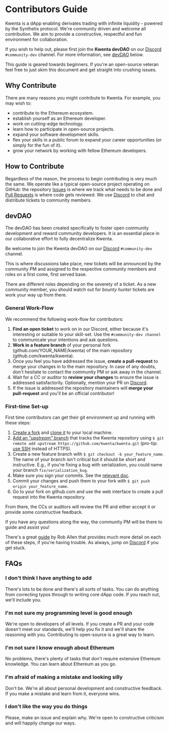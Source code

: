 # Contributors Guide

Kwenta is a dApp enabling derivates trading with infinite liquidity - powered by the Synthetix protocol. We're community driven and welcome all contribution. We aim to provide a constructive, respectful and fun environment for collaboration.

If you wish to help out, please first join the **Kwenta devDAO** on our [Discord](https://discord.gg/kwenta) `#community-dev` channel. For more information, see [devDAO](#devdao) below.

This guide is geared towards beginners. If you're an open-source veteran feel free to just skim this document and get straight into crushing issues.

## Why Contribute

There are many reasons you might contribute to Kwenta. For example, you may wish to:

- contribute to the Ethereum ecosystem.
- establish yourself as an Ethereum developer.
- work on cutting-edge technology.
- learn how to participate in open-source projects.
- expand your software development skills.
- flex your skills in a public forum to expand your career
  opportunities (or simply for the fun of it).
- grow your network by working with fellow Ethereum developers.

## How to Contribute

Regardless of the reason, the process to begin contributing is very much the same. We operate like a typical open-source project operating on GitHub: the repository [Issues](https://github.com/kwenta/kwenta/issues) is where we track what needs to be done and [Pull Requests](https://github.com/kwenta/kwenta/pulls) is where code gets reviewed. We use [Discord](https://discord.gg/kwenta) to chat and distribute tickets to community members.

## <a id="devdao"></a>devDAO

The devDAO has been created specifically to foster open community development and reward community developers. It is an essential piece in our collaborative effort to fully decentralize Kwenta.

Be welcome to join the Kwenta devDAO on our [Discord](https://discord.gg/kwenta) `#community-dev` channel.

This is where discussions take place, new tickets will be announced by the community PM and assigned to the respective community members and roles on a first come, first served base.

There are different roles depending on the severety of a ticket. As a new community member, you should watch out for *bounty hunter* tickets are work your way up from there.

### General Work-Flow

We recommend the following work-flow for contributors:

1. **Find an open ticket** to work on in our Discord, either because it's interesting or suitable to your skill-set. Use the `#community-dev channel` to communicate your intentions and ask questions.
2. **Work in a feature branch** of your personal fork (github.com/YOUR_NAME/kwenta) of the main repository (github.com/kwenta/kwenta).
3. Once you feel you have addressed the issue, **create a pull-request** to merge your changes in to the main repository. In case of any doubts, don't hesitate to contact the community PM or ask away in the channel.
4. Wait for a CC or auditor to **review your changes** to ensure the issue is addressed satisfactorily. Optionally, mention your PR on [Discord](https://discord.gg/kwenta).
5. If the issue is addressed the repository maintainers will **merge your pull-request** and you'll be an official contributor!


### First-time Set-up

First time contributors can get their git environment up and running with these steps:

1. [Create a fork](https://help.github.com/articles/fork-a-repo/#fork-an-example-repository) and [clone it](https://help.github.com/articles/fork-a-repo/#step-2-create-a-local-clone-of-your-fork) to your local machine.
2. [Add an _"upstream"_ branch](https://help.github.com/articles/fork-a-repo/#step-3-configure-git-to-sync-your-fork-with-the-original-spoon-knife-repository) that tracks the Kwenta repository using `$ git remote add upstream
https://github.com/kwenta/kwenta.git` (pro-tip: [use SSH](https://help.github.com/articles/connecting-to-github-with-ssh/) instead of HTTPS).
3. Create a new feature branch with `$ git checkout -b your_feature_name`. The name of your branch isn't critical but it should be short and instructive. E.g., if you're fixing a bug with serialization, you could name your branch `fix/serialization_bug`.
4. Make sure you sign your commits. See the [relevant doc](https://help.github.com/en/github/authenticating-to-github/about-commit-signature-verification).
5. Commit your changes and push them to your fork with `$ git push origin your_feature_name`.
6. Go to your fork on github.com and use the web interface to create a pull request into the Kwenta repository.

From there, the CCs or auditors will review the PR and either accept it or provide some constructive feedback.

If you have any questions along the way, the community PM will be there to guide and assist you!

There's a great [guide](https://akrabat.com/the-beginners-guide-to-contributing-to-a-github-project/) by Rob Allen that provides much more detail on each of these steps, if you're having trouble. As always, jump on [Discord](https://discord.gg/kwenta) if you get stuck.

## FAQs

### I don't think I have anything to add

There's lots to be done and there's all sorts of tasks. You can do anything from correcting typos through to writing core dApp code. If you reach out, we'll include you.

### I'm not sure my programming level is good enough

We're open to developers of all levels. If you create a PR and your code doesn't meet our standards, we'll help you fix it and we'll share the reasoning with you. Contributing to open-source is a great way to learn.

### I'm not sure I know enough about Ethereum

No problems, there's plenty of tasks that don't require extensive Ethereum knowledge. You can learn about Ethereum as you go.

### I'm afraid of making a mistake and looking silly

Don't be. We're all about personal development and constructive feedback. If you make a mistake and learn from it, everyone wins.

### I don't like the way you do things

Please, make an issue and explain why. We're open to constructive criticism and will happily change our ways.
